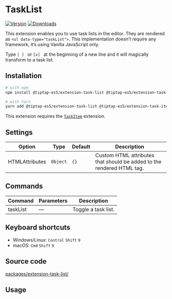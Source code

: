 # TaskList

[![Version](https://img.shields.io/npm/v/@tiptap-es5/extension-task-list.svg?label=version)](https://www.npmjs.com/package/@tiptap-es5/extension-task-list)
[![Downloads](https://img.shields.io/npm/dm/@tiptap-es5/extension-task-list.svg)](https://npmcharts.com/compare/@tiptap-es5/extension-task-list?minimal=true)

This extension enables you to use task lists in the editor. They are rendered as `<ul data-type="taskList">`. This implementation doesn’t require any framework, it’s using Vanilla JavaScript only.

Type <code>[ ]&nbsp;</code> or <code>[x]&nbsp;</code> at the beginning of a new line and it will magically transform to a task list.

## Installation

```bash
# with npm
npm install @tiptap-es5/extension-task-list @tiptap-es5/extension-task-item

# with Yarn
yarn add @tiptap-es5/extension-task-list @tiptap-es5/extension-task-item
```

This extension requires the [`TaskItem`](/api/nodes/task-item) extension.

## Settings

| Option         | Type     | Default | Description                                                           |
| -------------- | -------- | ------- | --------------------------------------------------------------------- |
| HTMLAttributes | `Object` | `{}`    | Custom HTML attributes that should be added to the rendered HTML tag. |

## Commands

| Command  | Parameters | Description         |
| -------- | ---------- | ------------------- |
| taskList | —          | Toggle a task list. |

## Keyboard shortcuts

- Windows/Linux: `Control`&nbsp;`Shift`&nbsp;`9`
- macOS: `Cmd`&nbsp;`Shift`&nbsp;`9`

## Source code

[packages/extension-task-list/](https://github.com/ueberdosis/tiptap/blob/main/packages/extension-task-list/)

## Usage

<demo name="Nodes/TaskList" highlight="3-5,17-18,37-38" />
